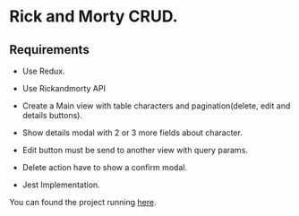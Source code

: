 # Rick and Morty CRUD.

## Requirements

- Use Redux.
- Use Rickandmorty API
- Create a Main view with table characters and pagination(delete, edit and details buttons).
- Show details modal with 2 or 3 more fields about character.
- Edit button must be send to another view with query params.
- Delete action have to show a confirm modal.

- Jest Implementation.

You can found the project running [here](https://elastic-brahmagupta-62119a.netlify.app/).
